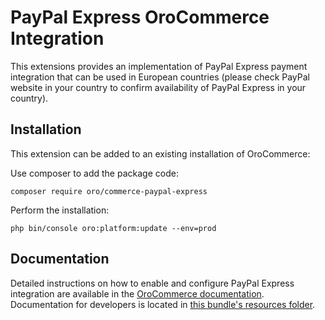 # PayPal Express OroCommerce Integration

This extensions provides an implementation of PayPal Express payment integration that can be used in European countries (please check PayPal website in your country to confirm availability of PayPal Express in your country).

## Installation

This extension can be added to an existing installation of OroCommerce:

Use composer to add the package code:

```
composer require oro/commerce-paypal-express
```

Perform the installation:

```
php bin/console oro:platform:update --env=prod
```

## Documentation

Detailed instructions on how to enable and configure PayPal Express integration are available in the [OroCommerce documentation](https://oroinc.com/orocommerce/doc/current/configuration-guide/payment/payment-methods/paypal-express).
Documentation for developers is located in [this bundle's resources folder](./Resources/doc/index.md).
